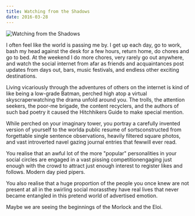 ```yaml
---
title: Watching from the Shadows
date: 2016-03-28
---
```


![Watching from the Shadows](https://source.unsplash.com/2aFp6EWWs58/1600x900)

I often feel like the world is passing me by. I get up each day, go to work, bash my head against the desk for a few hours, return home, do chores and go to bed. At the weekend I do more chores, very rarely go out anywhere, and watch the social internet from afar as friends and acquaintances post updates from days out, bars, music festivals, and endless other exciting destinations.

Living vicariously through the adventures of others on the internet is kind of like being a low-grade Batman, perched high atop a virtual skyscraperwatching the drama unfold around you. The trolls, the attention seekers, the poor-me brigade, the content recyclers, and the authors of such bad poetry it caused the Hitchhikers Guide to make special mention.

While perched on your imaginary tower, you portray a carefully invented version of yourself to the worlda public resume of sortsconstructed from forgettable single sentence observations, heavily filtered square photos, and vast introverted navel gazing journal entries that fewwill ever read.

You realise that an awful lot of the more "popular" personalities in your social circles are engaged in a vast pissing competitionengaging just enough with the crowd to attract just enough interest to register likes and follows. Modern day pied pipers.

You also realise that a huge proportion of the people you once knew are not present at all in the swirling social morassthey have real lives that never became entangled in this pretend world of advertised emotion.

Maybe we are seeing the beginnings of the Morlock and the Eloi.